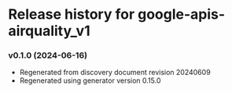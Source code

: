 # Release history for google-apis-airquality_v1

### v0.1.0 (2024-06-16)

* Regenerated from discovery document revision 20240609
* Regenerated using generator version 0.15.0

